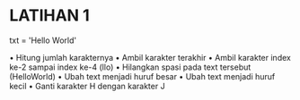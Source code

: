 # LATIHAN 1

  txt = 'Hello World'
  
• Hitung jumlah karakternya
• Ambil karakter terakhir
• Ambil karakter index ke-2 sampai index ke-4 (llo)
• Hilangkan spasi pada text tersebut (HelloWorld)
• Ubah text menjadi huruf besar
• Ubah text menjadi huruf kecil
• Ganti karakter H dengan karakter J


